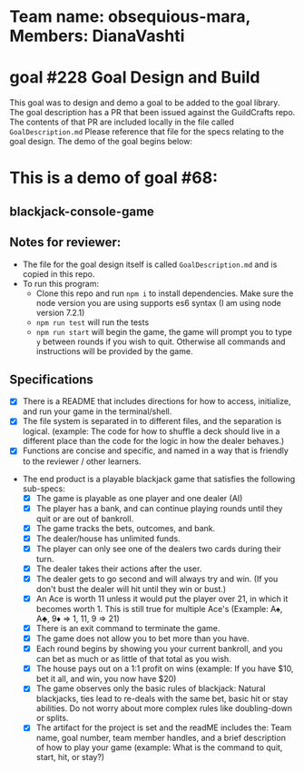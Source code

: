 # Team name: obsequious-mara, Members: DianaVashti
# goal #228 Goal Design and Build

This goal was to design and demo a goal to be added to the goal library. The goal description has a PR that been issued against the GuildCrafts repo. The contents of that PR are included locally in the file called `GoalDescription.md` Please reference that file for the specs relating to the goal design. The demo of the goal begins below:


# This is a demo of goal #68:

## blackjack-console-game

## Notes for reviewer:
- The file for the goal design itself is called `GoalDescription.md` and is copied in this repo.
- To run this program:
  - Clone this repo and run `npm i` to install dependencies. Make sure the node version you are using supports es6 syntax (I am using node version 7.2.1)
  - `npm run test` will run the tests
  - `npm run start` will begin the game, the game will prompt you to type `y` between rounds if you wish to quit. Otherwise all commands and instructions will be provided by the game.


## Specifications

- [x] There is a README that includes directions for how to access, initialize, and run your game in the terminal/shell.
- [x] The file system is separated in to different files, and the separation is logical. (example: The code for how to shuffle a deck should live in a different place than the code for the logic in how the dealer behaves.)
- [x] Functions are concise and specific, and named in a way that is friendly to the reviewer / other learners.
- The end product is a playable blackjack game that satisfies the following sub-specs:
  - [x] The game is playable as one player and one dealer (AI)
  - [x] The player has a bank, and can continue playing rounds until they quit or are out of bankroll.
  - [x] The game tracks the bets, outcomes, and bank.
  - [x] The dealer/house has unlimited funds.
  - [x] The player can only see one of the dealers two cards during their turn.
  - [x] The dealer takes their actions after the user.
  - [x] The dealer gets to go second and will always try and win. (If you don't bust the dealer will hit until they win or bust.)
  - [x] An Ace is worth 11 unless it would put the player over 21, in which it becomes worth 1. This is still true for multiple Ace's (Example: A♠︎, A♣, 9♦︎ => 1, 11, 9 => 21)
  - [x] There is an exit command to terminate the game.
  - [x] The game does not allow you to bet more than you have.
  - [x] Each round begins by showing you your current bankroll, and you can bet as much or as little of that total as you wish.
  - [x] The house pays out on a 1:1 profit on wins (example: If you have $10, bet it all, and win, you now have $20)
  - [x] The game observes only the basic rules of blackjack: Natural blackjacks, ties lead to re-deals with the same bet, basic hit or stay abilities. Do not worry about more complex rules like doubling-down or splits.
  - [x] The artifact for the project is set and the readME includes the: Team name, goal number, team member handles, and a brief description of how to play your game (example: What is the command to quit, start, hit, or stay?)
